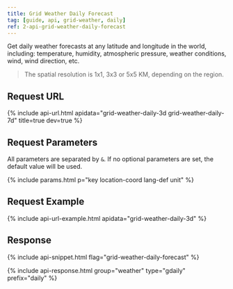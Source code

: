 ```yaml
---
title: Grid Weather Daily Forecast
tag: [guide, api, grid-weather, daily]
ref: 2-api-grid-weather-daily-forecast
---
```


Get daily weather forecasts at any latitude and longitude in the world, including: temperature, humidity, atmospheric pressure, weather conditions, wind, wind direction, etc.

> The spatial resolution is 1x1, 3x3 or 5x5 KM, depending on the region.

## Request URL

{% include api-url.html apidata="grid-weather-daily-3d grid-weather-daily-7d" title=true dev=true %}

## Request Parameters

All parameters are separated by `&`. If no optional parameters are set, the default value will be used.

{% include params.html p="key location-coord lang-def unit" %}

## Request Example

{% include api-url-example.html apidata="grid-weather-daily-3d" %}

## Response

{% include api-snippet.html flag="grid-weather-daily-forecast" %}

{% include api-response.html group="weather" type="gdaily" prefix="daily"  %}
